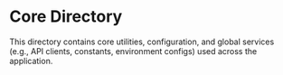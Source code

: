 # Core Directory

This directory contains core utilities, configuration, and global services (e.g., API clients, constants, environment configs) used across the application.
